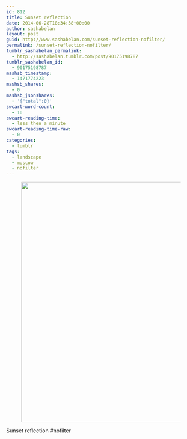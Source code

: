 ```yaml
---
id: 812
title: Sunset reflection
date: 2014-06-28T18:34:38+00:00
author: sashabelan
layout: post
guid: http://www.sashabelan.com/sunset-reflection-nofilter/
permalink: /sunset-reflection-nofilter/
tumblr_sashabelan_permalink:
  - http://sashabelan.tumblr.com/post/90175198787
tumblr_sashabelan_id:
  - 90175198787
mashsb_timestamp:
  - 1471774223
mashsb_shares:
  - 0
mashsb_jsonshares:
  - '{"total":0}'
swcart-word-count:
  - 10
swcart-reading-time:
  - less then a minute
swcart-reading-time-raw:
  - 0
categories:
  - tumblr
tags:
  - landscape
  - moscow
  - nofilter
---
```

<div id='gallery-633' class='gallery galleryid-812 gallery-columns-1 gallery-size-full'>
  <figure class='gallery-item'> 
  
  <div class='gallery-icon landscape'>
    <img width="640" height="640" src="http://www.sashabelan.ru/wp-content/uploads/2014/06/tumblr_n7w69qV1HZ1qarj97o1_1280.jpg" class="attachment-full size-full" alt="" srcset="http://www.sashabelan.ru/wp-content/uploads/2014/06/tumblr_n7w69qV1HZ1qarj97o1_1280.jpg 640w, http://www.sashabelan.ru/wp-content/uploads/2014/06/tumblr_n7w69qV1HZ1qarj97o1_1280-150x150.jpg 150w, http://www.sashabelan.ru/wp-content/uploads/2014/06/tumblr_n7w69qV1HZ1qarj97o1_1280-300x300.jpg 300w, http://www.sashabelan.ru/wp-content/uploads/2014/06/tumblr_n7w69qV1HZ1qarj97o1_1280-230x230.jpg 230w, http://www.sashabelan.ru/wp-content/uploads/2014/06/tumblr_n7w69qV1HZ1qarj97o1_1280-350x350.jpg 350w" sizes="(max-width: 640px) 100vw, 640px" />
  </div></figure>
</div>

Sunset reflection #nofilter